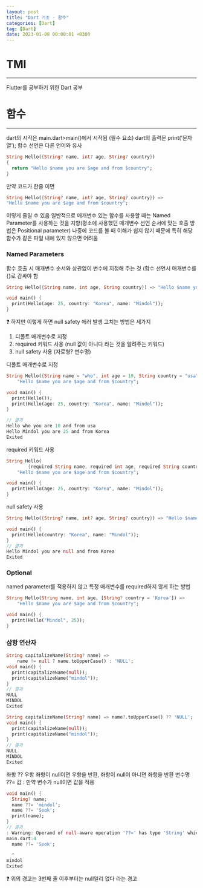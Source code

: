 ```yaml
---
layout: post
title: "Dart 기초 - 함수"
categories: [Dart]
tag: [Dart]
date: 2023-01-08 00:00:01 +0300
---
```


# TMI
-----------------
Flutter를 공부하기 위한 Dart 공부

# 함수
--------------
dart의 시작은 main.dart>main()에서 시작됨 (필수 요소)
dart의 출력문 print(’문자열’);
함수 선언은 다른 언어와 유사
```dart
String Hello({String? name, int? age, String? country})
{
  return "Hello $name you are $age and from $country";
}
```
만약 코드가 한줄 이면
```dart
String Hello({String? name, int? age, String? country}) => 
"Hello $name you are $age and from $country";
```
이렇게 줄일 수 있음
일반적으로 매개변수 있는 함수를 사용할 때는 Named Parameter를 사용하는 것을 지향(평소에 사용했던 매개변수 선언 순서에 맞는 호출 방법은 Positional parameter)
나중에 코드를 볼 때 이해가 쉽지 않기 때문에
특히 해당 함수가 같은 파일 내에 있지 않으면 어려움
### Named Parameters
함수 호출 시 매개변수 순서와 상관없이 변수에 지정해 주는 것 (함수 선언시 매개변수를 {}로 감싸야 함
```dart
String Hello({String name, int age, String country}) => "Hello $name you are $age and from $country";

void main() {
  print(Hello(age: 25, country: "Korea", name: "Mindol"));
}
```
❓ 하지만 이렇게 하면 null safety 에러 발생
고치는 방법은 세가지
1. 디폴트 매개변수로 지정
2. required 키워드 사용 (null 값이 아니다 라는 것을 알려주는 키워드)
3. null safety 사용 (자료형? 변수명)

디폴트 매개변수로 지정
```dart
String Hello({String name = "who", int age = 10, String country = "usa"}) =>
    "Hello $name you are $age and from $country";

void main() {
  print(Hello());
  print(Hello(age: 25, country: "Korea", name: "Mindol"));
}

// 결과
Hello who you are 10 and from usa
Hello Mindol you are 25 and from Korea
Exited
```

required 키워드 사용
```dart
String Hello(
        {required String name, required int age, required String country}) =>
    "Hello $name you are $age and from $country";

void main() {
  print(Hello(age: 25, country: "Korea", name: "Mindol"));
}
```

null safety 사용
```dart
String Hello({String? name, int? age, String? country}) => "Hello $name you are $age and from $country";

void main() {
  print(Hello(country: "Korea", name: "Mindol"));
}
// 결과
Hello Mindol you are null and from Korea
Exited
```

### Optional
named parameter를 적용하지 않고 특정 매개변수를 required하지 않게 하는 방법 

```dart
String Hello(String name, int age, [String? country = 'Korea']) =>
    "Hello $name you are $age and from $country";

void main() {
  print(Hello("Mindol", 25));
}
```
### 삼항 연산자
```dart
String capitalizeName(String? name) =>
    name != null ? name.toUpperCase() : 'NULL';
void main() {
  print(capitalizeName(null));
  print(capitalizeName("mindol"));
}
// 결과
NULL
MINDOL
Exited

String capitalizeName(String? name) => name?.toUpperCase() ?? 'NULL';
void main() {
  print(capitalizeName(null));
  print(capitalizeName("mindol"));
}
// 결과
NULL
MINDOL
Exited
```
좌항 ?? 우항
좌항이 null이면 우항을 반환, 좌항이 null이 아니면 좌항을 반환
변수명 ??= 값 : 만약 변수가 null이면 값을 적용
```dart
void main() {
  String? name;
  name ??= 'mindol';
  name ??= 'Seok';
  print(name);
}
// 결과
: Warning: Operand of null-aware operation '??=' has type 'String' which excludes null.
main.dart:4
  name ??= 'Seok';

  ^
mindol
Exited
```
❓ 위의 경고는 3번째 줄 이후부터는 null일리 없다 라는 경고